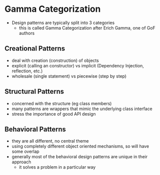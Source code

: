 # Gamma Categorization
* Design patterns are typically split into 3 categories
  * this is called Gamma Categorization after Erich Gamma, one of GoF authors
## Creational Patterns
* deal with creation (construction) of objects
* explicit (calling an constructor) vs implicit (Dependency Injection, reflection, etc.)
* wholesale (single statement) vs piecewise (step by step)
## Structural Patterns
* concerned with the structure (eg class members)
* many patterns are wrappers that mimic the underlying class interface
* stress the importance of good API design
## Behavioral Patterns
* they are all different, no central theme
* using completely different object oriented mechanisms, so will have some overlap
* generally most of the behavioral design patterns are unique in their approach
  * it solves a problem in a particular way
